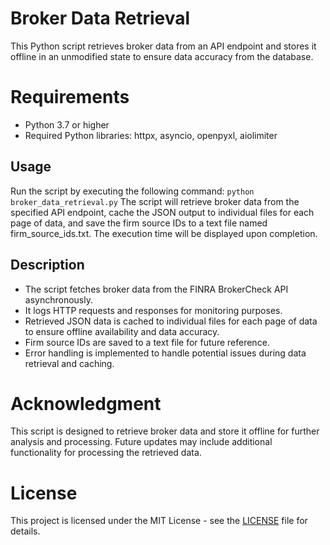 # Broker Data Retrieval
This Python script retrieves broker data from an API endpoint and stores it offline in an unmodified state to ensure data accuracy from the database.

# Requirements
- Python 3.7 or higher
- Required Python libraries: httpx, asyncio, openpyxl, aiolimiter

## Usage
Run the script by executing the following command:
`python broker_data_retrieval.py`
The script will retrieve broker data from the specified API endpoint, cache the JSON output to individual files for each page of data, and save the firm source IDs to a text file named firm_source_ids.txt. The execution time will be displayed upon completion.

## Description
- The script fetches broker data from the FINRA BrokerCheck API asynchronously.
- It logs HTTP requests and responses for monitoring purposes.
- Retrieved JSON data is cached to individual files for each page of data to ensure offline availability and data accuracy.
- Firm source IDs are saved to a text file for future reference.
- Error handling is implemented to handle potential issues during data retrieval and caching.

# Acknowledgment
This script is designed to retrieve broker data and store it offline for further analysis and processing. Future updates may include additional functionality for processing the retrieved data.

# License
This project is licensed under the MIT License - see the [LICENSE](https://github.com/OGNamsta/brokerCheck/blob/master/MIT_Licence.txt) file for details.